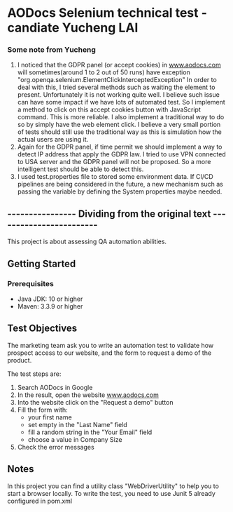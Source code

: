 # AODocs Selenium technical test - candiate Yucheng LAI

### Some note from Yucheng
1. I noticed that the GDPR panel (or accept cookies) in www.aodocs.com will sometimes(around 1 to 2 out of 50 runs) have exception "org.openqa.selenium.ElementClickInterceptedException" In order to deal with this, I tried several methods such as waiting the element to present. Unfortunately it is not working quite well. I believe such issue can have some impact if we have lots of automated test. So I implement a method to click on this accept cookies button with JavaScript command. This is more reliable. I also implement a traditional way to do so by simply have the web element click. I believe a very small portion of tests should still use the traditional way as this is simulation how the actual users are using it.
2. Again for the GDPR panel, if time permit we should implement a way to detect IP address that apply the GDPR law. I tried to use VPN connected to USA server and the GDPR panel will not be proposed. So a more intelligent test should be able to detect this.
3. I used test.properties file to stored some environment data. If CI/CD pipelines are being considered in the future, a new mechanism such as passing the variable by defining the System properties maybe needed.



## ---------------- Dividing from the original text ------------------------

This project is about assessing QA automation abilities.

## Getting Started

### Prerequisites
* Java JDK: 10 or higher
* Maven: 3.3.9 or higher

## Test Objectives
The marketing team ask you to write an automation test to validate how prospect access to our website, and the form to request a demo of the product.
 
The test steps are:
 1. Search AODocs in Google
 2. In the result, open the website www.aodocs.com
 3. Into the website click on the "Request a demo" button
 4. Fill the form with:
     * your first name
     * set empty in the "Last Name" field
     * fill a random string in the "Your Email" field
     * choose a value in Company Size
 5. Check the error messages

## Notes
In this project you can find a utility class "WebDriverUtility" to help you to start a browser locally.
To write the test, you need to use Junit 5 already configured in pom.xml
